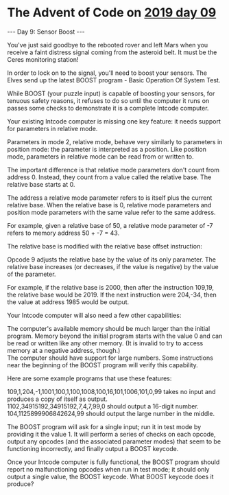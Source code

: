 # The Advent of Code on [2019 day 09](https://adventofcode.com/2019/day/9)

--- Day 9: Sensor Boost ---

You've just said goodbye to the rebooted rover and left Mars when you receive a faint distress signal coming from the asteroid belt.  It must be the Ceres monitoring station!

In order to lock on to the signal, you'll need to boost your sensors. The Elves send up the latest BOOST program - Basic Operation Of System Test.

While BOOST (your puzzle input) is capable of boosting your sensors, for tenuous safety reasons, it refuses to do so until the computer it runs on passes some checks to demonstrate it is a complete Intcode computer.

Your existing Intcode computer is missing one key feature: it needs support for parameters in relative mode.

Parameters in mode 2, relative mode, behave very similarly to parameters in position mode: the parameter is interpreted as a position.  Like position mode, parameters in relative mode can be read from or written to.

The important difference is that relative mode parameters don't count from address 0.  Instead, they count from a value called the relative base. The relative base starts at 0.

The address a relative mode parameter refers to is itself plus the current relative base. When the relative base is 0, relative mode parameters and position mode parameters with the same value refer to the same address.

For example, given a relative base of 50, a relative mode parameter of -7 refers to memory address 50 + -7 = 43.

The relative base is modified with the relative base offset instruction:

Opcode 9 adjusts the relative base by the value of its only parameter. The relative base increases (or decreases, if the value is negative) by the value of the parameter.

For example, if the relative base is 2000, then after the instruction 109,19, the relative base would be 2019. If the next instruction were 204,-34, then the value at address 1985 would be output.

Your Intcode computer will also need a few other capabilities:

The computer's available memory should be much larger than the initial program. Memory beyond the initial program starts with the value 0 and can be read or written like any other memory. (It is invalid to try to access memory at a negative address, though.)\
The computer should have support for large numbers. Some instructions near the beginning of the BOOST program will verify this capability.

Here are some example programs that use these features:

109,1,204,-1,1001,100,1,100,1008,100,16,101,1006,101,0,99 takes no input and produces a copy of itself as output.\
1102,34915192,34915192,7,4,7,99,0 should output a 16-digit number.\
104,1125899906842624,99 should output the large number in the middle.

The BOOST program will ask for a single input; run it in test mode by providing it the value 1. It will perform a series of checks on each opcode, output any opcodes (and the associated parameter modes) that seem to be functioning incorrectly, and finally output a BOOST keycode.

Once your Intcode computer is fully functional, the BOOST program should report no malfunctioning opcodes when run in test mode; it should only output a single value, the BOOST keycode. What BOOST keycode does it produce?